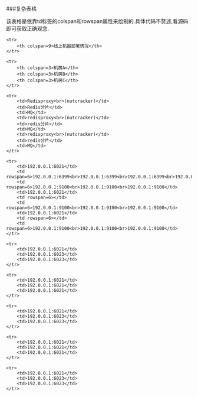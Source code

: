 ###复杂表格

该表格是依靠td标签的colspan和rowspan属性来绘制的.具体代码不赘述,看源码即可获取正确观念.

<table>

    <tr>
        <th colspan=9>线上机器部署情况</th>
    </tr>

    <tr>
        <th colspan=3>机房A</th>
        <th colspan=3>机房B</th>
        <th colspan=3>机房C</th>
    </tr>

    <tr>
        <td>Redisproxy<br>(nutcracker)</td>
        <td>Redis分片</td>
        <td>MQ</td>
        <td>redisproxy<br>(nutcracker)</td>
        <td>redis分片</td>
        <td>MQ</td>
        <td>redisproxy<br>(nutcracker)</td>
        <td>redis分片</td>
        <td>MQ</td>
    </tr>

    <tr>
        <td>192.0.0.1:6021</td>
        <td rowspan=6>192.0.0.1:6399<br>192.0.0.1:6399<br>192.0.0.1:6399<br>192.0.0.1:6399<br>192.0.0.1:6399<br>192.0.0.1:6399</td>
        <td rowspan=6>192.0.0.1:9100<br>192.0.0.1:9100<br>192.0.0.1:9100</td>
        <td>192.0.0.1:6021</td>
        <td rowspan=6></td>
        <td rowspan=6>192.0.0.1:9100<br>192.0.0.1:9100<br>192.0.0.1:9100</td>
        <td>192.0.0.1:6021</td>
        <td rowspan=6></td>
        <td rowspan=6>192.0.0.1:9100<br>192.0.0.1:9100<br>192.0.0.1:9100</td>
    </tr>

    <tr>
        <td>192.0.0.1:6021</td>
        <td>192.0.0.1:6023</td>
        <td>192.0.0.1:6023</td>
    </tr>

    <tr>
        <td>192.0.0.1:6021</td>
        <td>192.0.0.1:6021</td>
        <td>192.0.0.1:6021</td>
    </tr>

    <tr>
        <td>192.0.0.1:6021</td>
        <td>192.0.0.1:6023</td>
        <td>192.0.0.1:6023</td>
    </tr>

    <tr>
        <td>192.0.0.1:6021</td>
        <td>192.0.0.1:6021</td>
        <td>192.0.0.1:6021</td>
    </tr>

    <tr>
        <td>192.0.0.1:6021</td>
        <td>192.0.0.1:6023</td>
        <td>192.0.0.1:6023</td>
    </tr>

</table>
